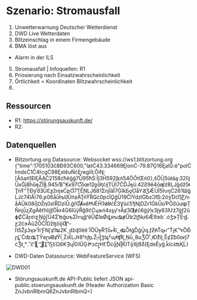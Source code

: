 # Szenario: Stromausfall

1. Unwetterwarnung Deutscher Wetterdienst
2. DWD Live Wetterdaten
3. Blitzeinschlag in einem Firmengebäude
4. BMA löst aus
- Alarm in der ILS
5. Stromausfall | Infoquellen: R1
6. Priosierung nach Einsatzwahrscheinlichkeit
7. Örtlichkeit = Koordinaten Blitzwahrscheinlichkeit
8. 

## Ressourcen
- R1: https://störungsauskunft.de/
- R2:

## Datenquellen
- Blitzortung.org
	Datasource: Websocket wss://ws1.blitzortung.org
{"time":1705103ĉ8Đ93Ċ600,"latĆ43.334669ĘlonĆ-79.87Ģ16ĘalĜ:ė"polĆĺmdsĆ1Ĉ4ŀcgĆ98ĘstěuŃćĘregiĩĿŎiŊ:[Āŏań1ĐĘĂĄĆ2158ċħěĝğ7Ů95ħŚ:ĬĮ3Ĥ592ĵķń54ŎŐtŒń0},šŐŪ5ūŧăą:32ſĳŰĸĞį8ĥůęŹĬ8.945ıƁ"Ķĸ97Ƈőœ12ƍƏţćĳƬŨƖ7ĈĎĴęű:42Ƨ9ĕ4ōƣĪź8Ǉģǆ5ǂƮńŦ"ŢƉƴƌƎǙƐƺ2ǌƽĆƿƠ7ƬĚƝǇ681ƩǌĨǎĬ7ĠĭƙƂǫƱǟƳƋƷǼŪİƼƕŋĈ261ƜĝǇċ74ȉǍī76.ƿ06ǻǖƗƅƲǛńƶǞŢńŶȐǤć0ƿċĺǪĝȔ19ČǐŸǳĭĠƀƨƆƭƃ:2ȏȝƊćȠƸńıǻȦŬƙ08ȫǄƞ0ƨĭȐǲīŮ.ģȓƓȺĸȇĦǼȞɁǿȢćĒ3Ɣũć5ƪǋǱɍ1ĠƙŮɒƤȎƧūưȹȚŇǌǚɀƵɡǠȇťɦƖĳƒŌǩɍ4Ġ6ſȗȳȒğ9čĊɥɚń4ƨȿƴɂȀȼ3Ƣɇĉ6ģŷǃĸ3Įɏ83ƛȑź7ǵƒ2ȗɸȻČǻɼʛɿƹŅǭʃǗ4ƩʾʦĝʊƅƩĭʏʯğʳȇǕȻſʚǾȡʀƅʥɇŮʫ2ʈƝʊ6Ǣ9ɝɓˋ.ȯǯɝȚĒ˒ɠ˔ƹ2ĉɝȦū2ȰĊȊǅɮȏǭƢˣ-İ˥5ŽʂʖʞɝʹȟʻƑǋʿȼ1ʨ2Ƙ˷ǆɖ0ȇȇˊĬȌŬɏȐȚȱ˫4̉̍ɩ̌˛˯̕ʥȬƗǵĎģŬ̘ɋ.ƒƵ̕ǹŤɋ˫ɾ˭Ťı̥Ƙ˺ˢɍȌĐ̎ɲȴ˹ČʣʥȚȲɞɽǝɃȼŶĺ˲ŽɩǨ̒Ǉˠ8ˢɳɮʟŽ˛̶:Ȉ̢̠ǯʨ̥ˁɰɬʧƦ˛Ņǘ˽8ʊǮȎ˴ͣ˛ǂ̇ǅͧǉ˱ȄȼƩƀ0ɒɍĮ7ċǮǂ˽ʰ.˟čˡ͹ˑ͎ʺ̻΂Ʃ̥˚ĭʕ̪ȏΏ6ƘȜʮĬ0˥ŬĢ˨ʶͻƈɀ̡Ηťʹ̌Ďċǭ́ƝĮ̎ǨΙΤǭ˥ǉʪͣȯͦ]ĘdeĚyĝ.ǩĩcśʦϏĹ}

- DWD-Daten
Datasource: WebFeatureService  (WFS)

![DWD01](https://github.com/FeuerwehrHackathon2024/FireLake/assets/132459493/e43e322a-451c-44df-a203-ff008d3ac5f5)

- Störungsauskunft.de
	API-Public liefert JSON api-public.stoerungsauskunft.de (Header Authorization Basic ZnJvbnRlbmQ6ZnJvbnRlbmQ=)
 
